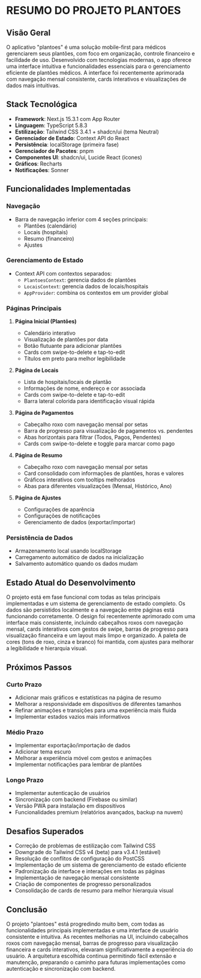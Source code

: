 # RESUMO DO PROJETO PLANTOES

## Visão Geral
O aplicativo "plantoes" é uma solução mobile-first para médicos gerenciarem seus plantões, com foco em organização, controle financeiro e facilidade de uso. Desenvolvido com tecnologias modernas, o app oferece uma interface intuitiva e funcionalidades essenciais para o gerenciamento eficiente de plantões médicos. A interface foi recentemente aprimorada com navegação mensal consistente, cards interativos e visualizações de dados mais intuitivas.

## Stack Tecnológica
- **Framework**: Next.js 15.3.1 com App Router
- **Linguagem**: TypeScript 5.8.3
- **Estilização**: Tailwind CSS 3.4.1 + shadcn/ui (tema Neutral)
- **Gerenciador de Estado**: Context API do React
- **Persistência**: localStorage (primeira fase)
- **Gerenciador de Pacotes**: pnpm
- **Componentes UI**: shadcn/ui, Lucide React (ícones)
- **Gráficos**: Recharts
- **Notificações**: Sonner

## Funcionalidades Implementadas

### Navegação
- Barra de navegação inferior com 4 seções principais:
  - Plantões (calendário)
  - Locais (hospitais)
  - Resumo (financeiro)
  - Ajustes

### Gerenciamento de Estado
- Context API com contextos separados:
  - `PlantoesContext`: gerencia dados de plantões
  - `LocaisContext`: gerencia dados de locais/hospitais
  - `AppProvider`: combina os contextos em um provider global

### Páginas Principais
1. **Página Inicial (Plantões)**
   - Calendário interativo
   - Visualização de plantões por data
   - Botão flutuante para adicionar plantões
   - Cards com swipe-to-delete e tap-to-edit
   - Títulos em preto para melhor legibilidade

2. **Página de Locais**
   - Lista de hospitais/locais de plantão
   - Informações de nome, endereço e cor associada
   - Cards com swipe-to-delete e tap-to-edit
   - Barra lateral colorida para identificação visual rápida

3. **Página de Pagamentos**
   - Cabeçalho roxo com navegação mensal por setas
   - Barra de progresso para visualização de pagamentos vs. pendentes
   - Abas horizontais para filtrar (Todos, Pagos, Pendentes)
   - Cards com swipe-to-delete e toggle para marcar como pago

4. **Página de Resumo**
   - Cabeçalho roxo com navegação mensal por setas
   - Card consolidado com informações de plantões, horas e valores
   - Gráficos interativos com tooltips melhorados
   - Abas para diferentes visualizações (Mensal, Histórico, Ano)

5. **Página de Ajustes**
   - Configurações de aparência
   - Configurações de notificações
   - Gerenciamento de dados (exportar/importar)

### Persistência de Dados
- Armazenamento local usando localStorage
- Carregamento automático de dados na inicialização
- Salvamento automático quando os dados mudam

## Estado Atual do Desenvolvimento
O projeto está em fase funcional com todas as telas principais implementadas e um sistema de gerenciamento de estado completo. Os dados são persistidos localmente e a navegação entre páginas está funcionando corretamente. O design foi recentemente aprimorado com uma interface mais consistente, incluindo cabeçalhos roxos com navegação mensal, cards interativos com gestos de swipe, barras de progresso para visualização financeira e um layout mais limpo e organizado. A paleta de cores (tons de roxo, cinza e branco) foi mantida, com ajustes para melhorar a legibilidade e hierarquia visual.

## Próximos Passos

### Curto Prazo
- Adicionar mais gráficos e estatísticas na página de resumo
- Melhorar a responsividade em dispositivos de diferentes tamanhos
- Refinar animações e transições para uma experiência mais fluida
- Implementar estados vazios mais informativos

### Médio Prazo
- Implementar exportação/importação de dados
- Adicionar tema escuro
- Melhorar a experiência móvel com gestos e animações
- Implementar notificações para lembrar de plantões

### Longo Prazo
- Implementar autenticação de usuários
- Sincronização com backend (Firebase ou similar)
- Versão PWA para instalação em dispositivos
- Funcionalidades premium (relatórios avançados, backup na nuvem)

## Desafios Superados
- Correção de problemas de estilização com Tailwind CSS
- Downgrade do Tailwind CSS v4 (beta) para v3.4.1 (estável)
- Resolução de conflitos de configuração do PostCSS
- Implementação de um sistema de gerenciamento de estado eficiente
- Padronização da interface e interações em todas as páginas
- Implementação de navegação mensal consistente
- Criação de componentes de progresso personalizados
- Consolidação de cards de resumo para melhor hierarquia visual

## Conclusão
O projeto "plantoes" está progredindo muito bem, com todas as funcionalidades principais implementadas e uma interface de usuário consistente e intuitiva. As recentes melhorias na UI, incluindo cabeçalhos roxos com navegação mensal, barras de progresso para visualização financeira e cards interativos, elevaram significativamente a experiência do usuário. A arquitetura escolhida continua permitindo fácil extensão e manutenção, preparando o caminho para futuras implementações como autenticação e sincronização com backend.
